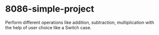 # 8086-simple-project
Perform different operations like addition, subtraction, multiplication with the help of user choice like a Switch case.
